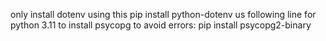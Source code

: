 only install dotenv using this pip install python-dotenv
us following line for python 3.11 to install psycopg to avoid errors:
pip install psycopg2-binary